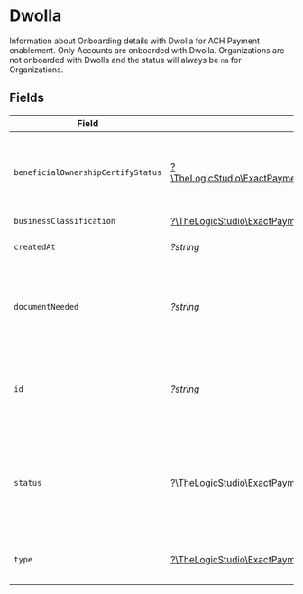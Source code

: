 # Dwolla

Information about Onboarding details with Dwolla for ACH Payment enablement. Only Accounts are onboarded with Dwolla. Organizations are not onboarded with Dwolla and the status will always be `na` for Organizations.


## Fields

| Field                                                                                                                                                                                                                                                  | Type                                                                                                                                                                                                                                                   | Required                                                                                                                                                                                                                                               | Description                                                                                                                                                                                                                                            | Example                                                                                                                                                                                                                                                |
| ------------------------------------------------------------------------------------------------------------------------------------------------------------------------------------------------------------------------------------------------------ | ------------------------------------------------------------------------------------------------------------------------------------------------------------------------------------------------------------------------------------------------------ | ------------------------------------------------------------------------------------------------------------------------------------------------------------------------------------------------------------------------------------------------------ | ------------------------------------------------------------------------------------------------------------------------------------------------------------------------------------------------------------------------------------------------------ | ------------------------------------------------------------------------------------------------------------------------------------------------------------------------------------------------------------------------------------------------------ |
| `beneficialOwnershipCertifyStatus`                                                                                                                                                                                                                     | [?\TheLogicStudio\ExactPayments\Models\Shared\BeneficialOwnershipCertifyStatus](../../models/shared/BeneficialOwnershipCertifyStatus.md)                                                                                                               | :heavy_minus_sign:                                                                                                                                                                                                                                     | The certification status of the Beneficial Owner (Principal) with Dwolla. This field will be populated when the Beneficial Owner's certification status is set or updated in Dwolla's system.                                                          | certified                                                                                                                                                                                                                                              |
| `businessClassification`                                                                                                                                                                                                                               | [?\TheLogicStudio\ExactPayments\Models\Shared\BusinessClassification](../../models/shared/BusinessClassification.md)                                                                                                                                   | :heavy_minus_sign:                                                                                                                                                                                                                                     | N/A                                                                                                                                                                                                                                                    |                                                                                                                                                                                                                                                        |
| `createdAt`                                                                                                                                                                                                                                            | *?string*                                                                                                                                                                                                                                              | :heavy_minus_sign:                                                                                                                                                                                                                                     | The date and time when the Account is created or verified with Dwolla.                                                                                                                                                                                 | 2016-08-17T18:58:47.630Z                                                                                                                                                                                                                               |
| `documentNeeded`                                                                                                                                                                                                                                       | *?string*                                                                                                                                                                                                                                              | :heavy_minus_sign:                                                                                                                                                                                                                                     | The documentation needed for Dwolla to verify the identity of the Business or the Owner's information. This field will be populated when the Dwolla's Onboarding status is `verification_document_needed`.                                             | Owner's Identity proof                                                                                                                                                                                                                                 |
| `id`                                                                                                                                                                                                                                                   | *?string*                                                                                                                                                                                                                                              | :heavy_minus_sign:                                                                                                                                                                                                                                     | The Customer Identifier received from Dwolla for the onboarded Account. This field will be populated when the merchant is onboarded with Dwolla for ACH Payment processing.                                                                            | 8145b6fa-ddb4-4ce9-9c5c-6f5c3ca90fa8                                                                                                                                                                                                                   |
| `status`                                                                                                                                                                                                                                               | [?\TheLogicStudio\ExactPayments\Models\Shared\Status](../../models/shared/Status.md)                                                                                                                                                                   | :heavy_minus_sign:                                                                                                                                                                                                                                     | Status of Onboarding with Dwolla when ACH Payment is enabled for the onboarded Account. When ACH Payment enablement is not needed for the Account or the onboarded entity is an Organization then the status will be updated as `na` (Not Applicable). | completed                                                                                                                                                                                                                                              |
| `type`                                                                                                                                                                                                                                                 | [?\TheLogicStudio\ExactPayments\Models\Shared\DwollaType](../../models/shared/DwollaType.md)                                                                                                                                                           | :heavy_minus_sign:                                                                                                                                                                                                                                     | The customer type as provisioned by Dwolla for the Account when the merchant is Onboarded with Dwolla.                                                                                                                                                 | business                                                                                                                                                                                                                                               |